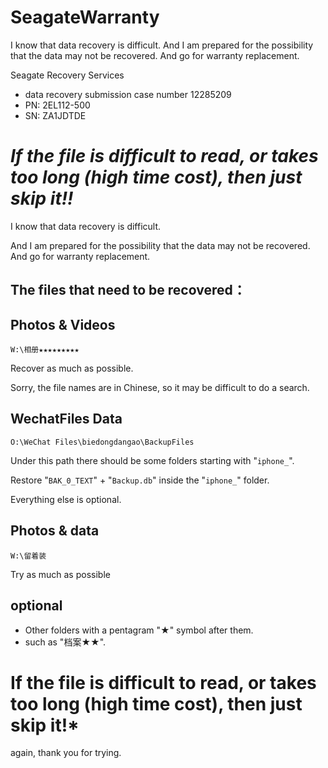 # SeagateWarranty
I know that data recovery is difficult.  And I am prepared for the possibility that the data may not be recovered. And go for warranty replacement.


Seagate Recovery Services
* data recovery submission case number 12285209
* PN: 2EL112-500
* SN: ZA1JDTDE



# ***If the file is difficult to read, or takes too long (high time cost), then just skip it!!***

I know that data recovery is difficult.

And I am prepared for the possibility that the data may not be recovered.
And go for warranty replacement.

## **The files that need to be recovered：**

## Photos & Videos
`W:\相册★★★★★★★★★`

Recover as much as possible.

Sorry, the file names are in Chinese, so it may be difficult to do a search.

## WechatFiles Data

`O:\WeChat Files\biedongdangao\BackupFiles`

Under this path there should be some folders starting with "`iphone_`".

Restore "`BAK_0_TEXT`" + "`Backup.db`" inside the "`iphone_`" folder.

Everything else is optional.

## Photos & data
`W:\留着装`

Try as much as possible

## optional
* Other folders with a pentagram "★" symbol after them.
* such as "档案★★".


# **If the file is difficult to read, or takes too long (high time cost), then just skip it!***

again, thank you for trying.

